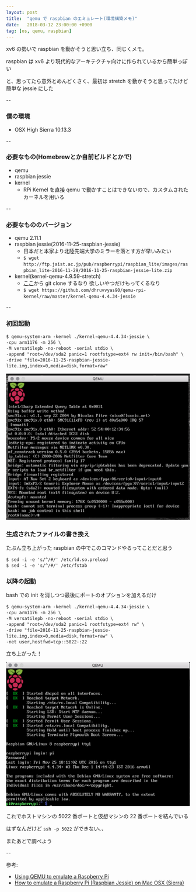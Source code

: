 ```yaml
---
layout: post
title:  "qemu で raspbian のエミュレート(環境構築メモ)"
date:   2018-03-12 23:00:00 +0900
tag: [os, qemu, raspbian]
---
```


xv6 の勢いで raspbian を動かそうと思い立ち、同じくメモ。

raspbian は xv6 より現代的なアーキテクチャ向けに作られているから簡単っぽい

と、思ってたら意外とめんどくさく、最初は stretch を動かそうと思ってたけど簡単な jessie にした

--

### 僕の環境

- OSX High Sierra 10.13.3

--

### 必要なもの(Homebrewとか自前ビルドとかで)

- qemu
- raspbian jessie
- kernel
  - RPi Kernel を直接 qemu で動かすことはできないので、カスタムされたカーネルを用いる

--

### 必要なもののバージョン

- qemu 2.11.1
- raspbian jessie(2016-11-25-raspbian-jessie)
  - 日本だと本家より北陸先端大学のミラーを落とす方が早いみたい
  - `$ wget http://ftp.jaist.ac.jp/pub/raspberrypi/raspbian_lite/images/raspbian_lite-2016-11-29/2016-11-25-raspbian-jessie-lite.zip`
- kernel(kernel-qemu-4.9.59-stretch)
  - [ここ](https://github.com/dhruvvyas90/qemu-rpi-kernel)から git clone するなり 欲しいやつだけもってくるなり
  - `$ wget https://github.com/dhruvvyas90/qemu-rpi-kernel/raw/master/kernel-qemu-4.4.34-jessie`

--

### 初回起動

```
$ qemu-system-arm -kernel ./kernel-qemu-4.4.34-jessie \
-cpu arm1176 -m 256 \
-M versatilepb -no-reboot -serial stdio \
-append "root=/dev/sda2 panic=1 rootfstype=ext4 rw init=/bin/bash" \
-drive "file=2016-11-25-raspbian-jessie-lite.img,index=0,media=disk,format=raw"
```

![start](/images/2018-03-14-qemu-raspbian/01_start.png)

### 生成されたファイルの書き換え

たぶん立ち上がった raspbian の中でこのコマンドやるってことだと思う

```
$ sed -i -e 's/^/#/' /etc/ld.so.preload
$ sed -i -e 's/^/#/' /etc/fstab
```

### 以降の起動

bash での init を消しつつ最後にポートのオプションを加えるだけ

```
$ qemu-system-arm -kernel ./kernel-qemu-4.4.34-jessie \
-cpu arm1176 -m 256 \
-M versatilepb -no-reboot -serial stdio \
-append "root=/dev/sda2 panic=1 rootfstype=ext4 rw" \
-drive "file=2016-11-25-raspbian-jessie-lite.img,index=0,media=disk,format=raw" \
-net user,hostfwd=tcp::5022-:22
```

立ち上がった！

![standup](/images/2018-03-14-qemu-raspbian/02_standup.png)

これでホストマシンの 5022 番ポートと仮想マシンの 22 番ポートを結んでいる

はずなんだけど `ssh -p 5022` ができない、、

またあとで調べよう

--

参考:

- [Using QEMU to emulate a Raspberry Pi](https://blog.agchapman.com/using-qemu-to-emulate-a-raspberry-pi/)
- [How to emulate a Raspberry Pi (Raspbian Jessie) on Mac OSX (Sierra)](https://gist.github.com/MrAndersonMD/d0d1506a91855d7a022b8cc8d0576b79)

